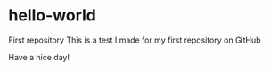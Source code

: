 # hello-world
First repository
This is a test I made for my first repository on GitHub

Have a nice day!
